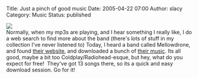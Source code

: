 Title: Just a pinch of good music
Date: 2005-04-22 07:00
Author: slacy
Category: Music
Status: published

![](http://mellowdrone.com/images/home_elements/mellowdrone.jpg)  
Normally, when my mp3s are playing, and I hear something I really like,
I do a web search to find more about the band (there's lots of stuff in
my collection I've never listened to) Today, I heard a band called
Mellowdrone, and found [their website](http://mellowdrone.com/), and
downloaded a bunch of [their music](http://mellowdrone.com/music.html).
Its all good, maybe a bit too Coldplay/Radiohead-esque, but hey, what do
you expect for free!  They've got 13 songs there, so its a quick and
easy download session. Go for it!  
  

